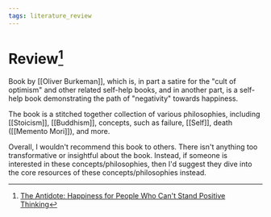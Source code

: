 ```yaml
---
tags: literature_review
---
```


# Review[^1]

Book by [[Oliver Burkeman]], which is, in part a satire for the "cult of optimism" and other related self-help books, and in another part, is a self-help book demonstrating the path of "negativity" towards happiness.

The book is a stitched together collection of various philosophies, including [[Stoicism]], [[Buddhism]], concepts, such as failure, [[Self]], death ([[Memento Mori]]), and more.

Overall, I wouldn't recommend this book to others. There isn't anything too transformative or insightful about the book. Instead, if someone is interested in these concepts/philosophies, then I'd suggest they dive into the core resources of these concepts/philosophies instead.

[^1]: [The Antidote: Happiness for People Who Can't Stand Positive Thinking](zotero://open-pdf/library/items/CQLUAMWS?page=1)